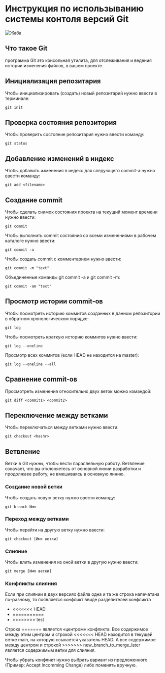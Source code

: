 # **Инструкция по использыванию системы контоля версий Git**

![Жаба](frog.jpg)

## Что такое Git

программа Git это консольная утилита, для отслеживания и ведения истории изменения файлов, в вашем проекте.

## Инициализация репозитария

Чтобы инициализировать (создать) новый репозитарий нужно ввести в терминале:

    git init

## Проверка состояния репозитория

Чтобы проверить состояние репозитария нужно ввести команду:

    git status

 ## Добавление изменений в индекс

 Чтобы добавить изменения в индекс для следующего commit-а нужно ввести команду:
   
    git add <filename>

## Создание commit

Чтобы сделать снимок состояния проекта на текущий момент времени нужно ввести:

    git commit

Чтобы выполнить commit состояния со всеми изменениями в рабочем каталоге нужно ввести:

    git commit -a

Чтобы создать commit с комментарием нужно ввести:

    git commit -m "text"

Объединенные команды git commit -a и git commit -m:

    git commit -am "text"

## Просмотр истории commit-ов

Чтобы посмотреть историю коммитов созданных в данном репозитории в обратном хронологическом порядке:

    git log

Чтобы посмотреть краткую историю коммитов нужно ввести:

    git log --oneline

Просмотр всех коммитов (если HEAD не находится на master):

    git log --oneline --all

## Сравнение commit-ов

Просмотреть изменения относительно двух веток можно командой:

    git diff <commit1> <commit2>

## Переключение между ветками

Чтобы переключаться между ветками нужно ввести:

    git checkout <hashr>

## Ветвление

Ветки в Git нужны, чтобы вести параллельную работу. Ветвление означает, что вы отклоняетесь от основной линии разработки и продолжаее работу, не вмешиваясь в основную линию.

### Создание новой ветки

Чтобы создать новую ветку нужно ввести команду:

    git branch Имя 

### Переход между ветками

Чтобы перейти на другую ветку нужно ввести:

    git checkout [Имя ветки]

### Слияние

Чтобы влить изменения из оной ветки в другую нужно ввести:

    git merge [Имя ветки]

### Конфликты слияния

Если при слиянии в двух версиях файла одна и та же строка напечатана по-разному, то появляется конфликт ввиде разделителей конфликта

  * <<<<<<< HEAD
  * ===========
  * \>>>>>>>> test

Строка ======= является «центром» конфликта. Все содержимое между этим центром и строкой <<<<<<< HEAD находится в текущей ветке main, на которую ссылается указатель HEAD. А все содержимое между центром и строкой >>>>>>> new_branch_to_merge_later является содержимым ветки для слияния.

Чтобы убрать конфликт нужно выбрать вариант из предложенного (Пример: Accept Incomming Change) либо поменять вручную.

